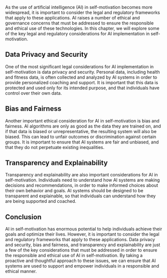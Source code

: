 

As the use of artificial intelligence (AI) in self-motivation becomes more widespread, it is important to consider the legal and regulatory frameworks that apply to these applications. AI raises a number of ethical and governance concerns that must be addressed to ensure the responsible and ethical use of these technologies. In this chapter, we will explore some of the key legal and regulatory considerations for AI implementation in self-motivation.

Data Privacy and Security
-------------------------

One of the most significant legal considerations for AI implementation in self-motivation is data privacy and security. Personal data, including health and fitness data, is often collected and analyzed by AI systems in order to provide personalized coaching and support. It is important that this data is protected and used only for its intended purpose, and that individuals have control over their own data.

Bias and Fairness
-----------------

Another important ethical consideration for AI in self-motivation is bias and fairness. AI algorithms are only as good as the data they are trained on, and if that data is biased or unrepresentative, the resulting system will also be biased. This can lead to unfair outcomes or discrimination against certain groups. It is important to ensure that AI systems are fair and unbiased, and that they do not perpetuate existing inequalities.

Transparency and Explainability
-------------------------------

Transparency and explainability are also important considerations for AI in self-motivation. Individuals need to understand how AI systems are making decisions and recommendations, in order to make informed choices about their own behavior and goals. AI systems should be designed to be transparent and explainable, so that individuals can understand how they are being supported and coached.

Conclusion
----------

AI in self-motivation has enormous potential to help individuals achieve their goals and optimize their lives. However, it is important to consider the legal and regulatory frameworks that apply to these applications. Data privacy and security, bias and fairness, and transparency and explainability are just a few of the key considerations that must be addressed in order to ensure the responsible and ethical use of AI in self-motivation. By taking a proactive and thoughtful approach to these issues, we can ensure that AI systems are used to support and empower individuals in a responsible and ethical manner.
